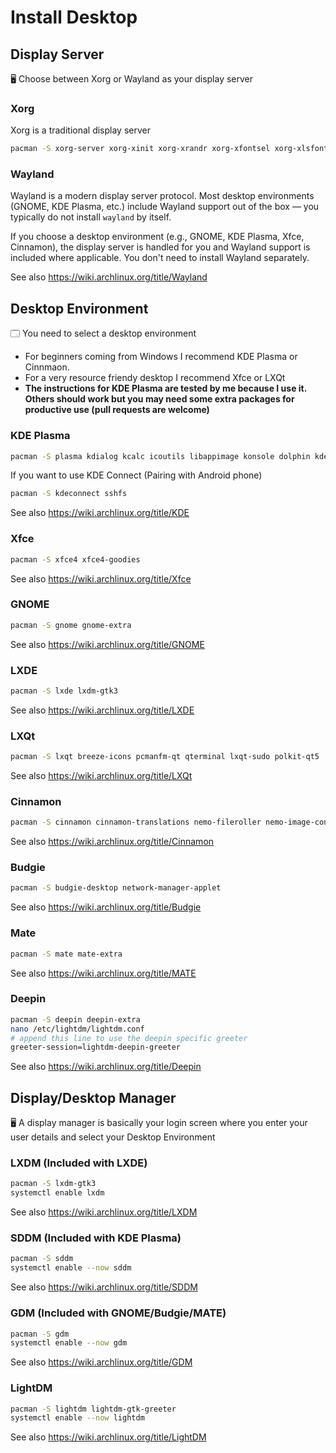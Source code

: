 # Install Desktop

## Display Server

🖥️ Choose between Xorg or Wayland as your display server

### Xorg

Xorg is a traditional display server

```bash
pacman -S xorg-server xorg-xinit xorg-xrandr xorg-xfontsel xorg-xlsfonts xorg-xkill xorg-xinput xorg-xwininfo
```

### Wayland

Wayland is a modern display server protocol. Most desktop environments (GNOME, KDE Plasma, etc.) include Wayland support out of the box — you typically do not install `wayland` by itself.

If you choose a desktop environment (e.g., GNOME, KDE Plasma, Xfce, Cinnamon), the display server is handled for you and Wayland support is included where applicable. You don't need to install Wayland separately.

See also <https://wiki.archlinux.org/title/Wayland>

## Desktop Environment

🗔 You need to select a desktop environment

- For beginners coming from Windows I recommend KDE Plasma or Cinnmaon.
- For a very resource friendy desktop I recommend Xfce or LXQt
- **The instructions for KDE Plasma are tested by me because I use it. Others should work but you may need some extra packages for productive use (pull requests are welcome)**

### KDE Plasma

```bash
pacman -S plasma kdialog kcalc icoutils libappimage konsole dolphin kdegraphics-thumbnailers svgpart ffmpegthumbs kdenetwork-filesharing gwenview kimageformats ark kate okular kcron kdf filelight print-manager
```

If you want to use KDE Connect (Pairing with Android phone)

```bash
pacman -S kdeconnect sshfs
```

See also <https://wiki.archlinux.org/title/KDE>

### Xfce

```bash
pacman -S xfce4 xfce4-goodies
```

See also <https://wiki.archlinux.org/title/Xfce>

### GNOME

```bash
pacman -S gnome gnome-extra
```

See also <https://wiki.archlinux.org/title/GNOME>

### LXDE

```bash
pacman -S lxde lxdm-gtk3
```

See also <https://wiki.archlinux.org/title/LXDE>

### LXQt

```bash
pacman -S lxqt breeze-icons pcmanfm-qt qterminal lxqt-sudo polkit-qt5
```

See also <https://wiki.archlinux.org/title/LXQt>

### Cinnamon

```bash
pacman -S cinnamon cinnamon-translations nemo-fileroller nemo-image-converter nemo-preview xed xreader gnome-terminal
```

See also <https://wiki.archlinux.org/title/Cinnamon>

### Budgie

```bash
pacman -S budgie-desktop network-manager-applet
```

See also <https://wiki.archlinux.org/title/Budgie>

### Mate

```bash
pacman -S mate mate-extra
```

See also <https://wiki.archlinux.org/title/MATE>

### Deepin

```bash
pacman -S deepin deepin-extra
nano /etc/lightdm/lightdm.conf
# append this line to use the deepin specific greeter
greeter-session=lightdm-deepin-greeter
```

See also <https://wiki.archlinux.org/title/Deepin>

## Display/Desktop Manager

🖥️ A display manager is basically your login screen where you enter your user details and select your Desktop Environment

### LXDM (Included with LXDE)

```bash
pacman -S lxdm-gtk3
systemctl enable lxdm
```

See also <https://wiki.archlinux.org/title/LXDM>

### SDDM (Included with KDE Plasma)

```bash
pacman -S sddm
systemctl enable --now sddm
```

See also <https://wiki.archlinux.org/title/SDDM>

### GDM (Included with GNOME/Budgie/MATE)

```bash
pacman -S gdm
systemctl enable --now gdm
```

See also <https://wiki.archlinux.org/title/GDM>

### LightDM

```bash
pacman -S lightdm lightdm-gtk-greeter
systemctl enable --now lightdm
```

See also <https://wiki.archlinux.org/title/LightDM>
